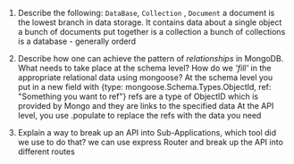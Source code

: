 1.  Describe the following: `DataBase`, `Collection` , `Document`
    a document is the lowest branch in data storage.  It contains data about a single object
    a bunch of documents put together is a collection
    a bunch of collections is a database - generally orderd

1.  Describe how one can achieve the pattern of _relationships_ in MongoDB. What
    needs to take place at the schema level? How do we _'fill'_ in the
    appropriate relational data using mongoose?
    At the schema level you put in a new field with {type: mongoose.Schema.Types.ObjectId, ref: "Something you want to ref"}
    refs are a type of ObjectID which is provided by Mongo and they are links to the specified data
    At the API level, you use .populate to replace the refs with the data you need


1.  Explain a way to break up an API into Sub-Applications, which tool did we use to do that?
    we can use express Router and break up the API into different routes